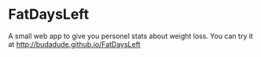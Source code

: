 # FatDaysLeft
A small web app to give you personel stats about weight loss.
You can try it at http://budadude.github.io/FatDaysLeft
